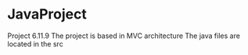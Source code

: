 # JavaProject
Project 6.11.9
The project is based in MVC architecture
The java files are located in the src
